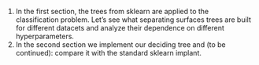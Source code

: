 1. In the first section, the trees from sklearn are applied to the classification problem. Let’s see what separating surfaces trees are built for different datacets and analyze their dependence on different hyperparameters.
2. In the second section we implement our deciding tree and (to be continued): compare it with the standard sklearn implant.
